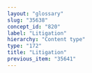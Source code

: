 ```yaml
---
layout: "glossary"
slug: "35638"
concept_id: "820"
label: "Litigation"
hierarchy: "Content type"
type: "172"
title: "Litigation"
previous_item: "35641"
---
```

